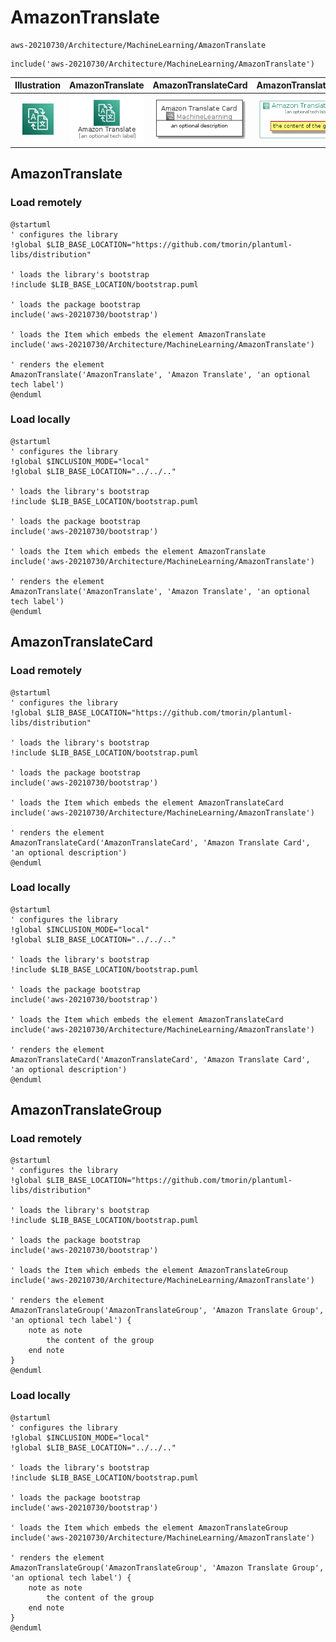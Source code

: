 # AmazonTranslate


```text
aws-20210730/Architecture/MachineLearning/AmazonTranslate
```

```text
include('aws-20210730/Architecture/MachineLearning/AmazonTranslate')
```



| Illustration | AmazonTranslate | AmazonTranslateCard | AmazonTranslateGroup |
| :---: | :---: | :---: | :---: |
| ![illustration for Illustration](../../../aws-20210730/Architecture/MachineLearning/AmazonTranslate.png) | ![illustration for AmazonTranslate](../../../aws-20210730/Architecture/MachineLearning/AmazonTranslate.Local.png) | ![illustration for AmazonTranslateCard](../../../aws-20210730/Architecture/MachineLearning/AmazonTranslateCard.Local.png) | ![illustration for AmazonTranslateGroup](../../../aws-20210730/Architecture/MachineLearning/AmazonTranslateGroup.Local.png) |




## AmazonTranslate

### Load remotely
```plantuml
@startuml
' configures the library
!global $LIB_BASE_LOCATION="https://github.com/tmorin/plantuml-libs/distribution"

' loads the library's bootstrap
!include $LIB_BASE_LOCATION/bootstrap.puml

' loads the package bootstrap
include('aws-20210730/bootstrap')

' loads the Item which embeds the element AmazonTranslate
include('aws-20210730/Architecture/MachineLearning/AmazonTranslate')

' renders the element
AmazonTranslate('AmazonTranslate', 'Amazon Translate', 'an optional tech label')
@enduml
```

### Load locally
```plantuml
@startuml
' configures the library
!global $INCLUSION_MODE="local"
!global $LIB_BASE_LOCATION="../../.."

' loads the library's bootstrap
!include $LIB_BASE_LOCATION/bootstrap.puml

' loads the package bootstrap
include('aws-20210730/bootstrap')

' loads the Item which embeds the element AmazonTranslate
include('aws-20210730/Architecture/MachineLearning/AmazonTranslate')

' renders the element
AmazonTranslate('AmazonTranslate', 'Amazon Translate', 'an optional tech label')
@enduml
```

## AmazonTranslateCard

### Load remotely
```plantuml
@startuml
' configures the library
!global $LIB_BASE_LOCATION="https://github.com/tmorin/plantuml-libs/distribution"

' loads the library's bootstrap
!include $LIB_BASE_LOCATION/bootstrap.puml

' loads the package bootstrap
include('aws-20210730/bootstrap')

' loads the Item which embeds the element AmazonTranslateCard
include('aws-20210730/Architecture/MachineLearning/AmazonTranslate')

' renders the element
AmazonTranslateCard('AmazonTranslateCard', 'Amazon Translate Card', 'an optional description')
@enduml
```

### Load locally
```plantuml
@startuml
' configures the library
!global $INCLUSION_MODE="local"
!global $LIB_BASE_LOCATION="../../.."

' loads the library's bootstrap
!include $LIB_BASE_LOCATION/bootstrap.puml

' loads the package bootstrap
include('aws-20210730/bootstrap')

' loads the Item which embeds the element AmazonTranslateCard
include('aws-20210730/Architecture/MachineLearning/AmazonTranslate')

' renders the element
AmazonTranslateCard('AmazonTranslateCard', 'Amazon Translate Card', 'an optional description')
@enduml
```

## AmazonTranslateGroup

### Load remotely
```plantuml
@startuml
' configures the library
!global $LIB_BASE_LOCATION="https://github.com/tmorin/plantuml-libs/distribution"

' loads the library's bootstrap
!include $LIB_BASE_LOCATION/bootstrap.puml

' loads the package bootstrap
include('aws-20210730/bootstrap')

' loads the Item which embeds the element AmazonTranslateGroup
include('aws-20210730/Architecture/MachineLearning/AmazonTranslate')

' renders the element
AmazonTranslateGroup('AmazonTranslateGroup', 'Amazon Translate Group', 'an optional tech label') {
    note as note
        the content of the group
    end note
}
@enduml
```

### Load locally
```plantuml
@startuml
' configures the library
!global $INCLUSION_MODE="local"
!global $LIB_BASE_LOCATION="../../.."

' loads the library's bootstrap
!include $LIB_BASE_LOCATION/bootstrap.puml

' loads the package bootstrap
include('aws-20210730/bootstrap')

' loads the Item which embeds the element AmazonTranslateGroup
include('aws-20210730/Architecture/MachineLearning/AmazonTranslate')

' renders the element
AmazonTranslateGroup('AmazonTranslateGroup', 'Amazon Translate Group', 'an optional tech label') {
    note as note
        the content of the group
    end note
}
@enduml
```

